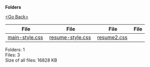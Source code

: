 **Folders**

[&lt;Go Back&gt;](../right.html)

  

<table><thead><tr class="header"><th><strong>File</strong></th><th><strong>File</strong></th><th><strong>File</strong></th><th><strong>File</strong></th></tr></thead><tbody><tr class="odd"><td><a href="main-style.css">main-style.css</a> </td><td><a href="resume-style.css">resume-style.css</a> </td><td><a href="resume2.css">resume2.css</a> </td><td></td></tr></tbody></table>

Folders: 1  
Files: 3  
Size of all files: 16828 KB
